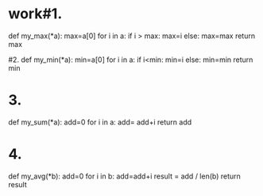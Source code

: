 # work#1.
def my_max(*a):
    max=a[0]
    for i in a:
        if i > max:
            max=i
        else:
            max=max
    return max














#2.
def my_min(*a):
    min=a[0]
    for i in a:
        if i<min:
            min=i
        else:
            min=min
    return min














#  3.
def my_sum(*a):
    add=0
    for i in a:
        add= add+i
    return add

    














# 4.
def my_avg(*b):
    add=0
    for i in b:
        add=add+i
    result = add / len(b)
    return result



